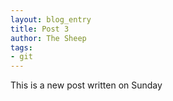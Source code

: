 ```yaml
---
layout: blog_entry
title: Post 3
author: The Sheep 
tags: 
- git 
---
```

This is a new post written on Sunday
